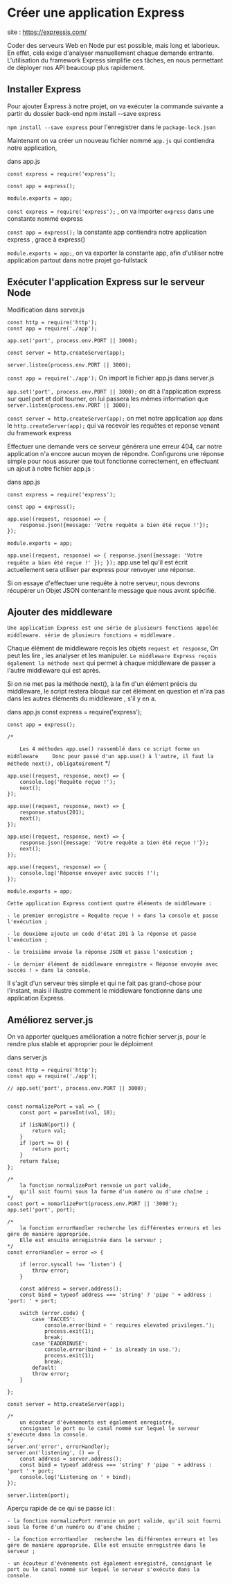 # Créer une application Express

site : https://expressjs.com/

Coder des serveurs Web en Node pur est possible, mais long et laborieux. 
En effet, cela exige d'analyser manuellement chaque demande entrante. 
L'utilisation du framework Express simplifie ces tâches, en nous permettant de déployer nos API beaucoup plus rapidement. 

## Installer Express

Pour ajouter Express à notre projet, on va exécuter la commande suivante a partir du dossier back-end
    npm install --save express

`npm install --save express` pour l'enregistrer dans le `package-lock.json`

Maintenant on va créer un nouveau fichier nommé `app.js` qui contiendra notre application, 

dans app.js

    const express = require('express');

    const app = express();

    module.exports = app;

`const express = require('express');` , on va importer `express` dans une constante nommé express

`const app = express();` la constante app contiendra notre application express , grace à express()

`module.exports = app;`, on va exporter la constante app, afin d'utiliser notre application partout dans notre projet go-fullstack

## Exécuter l'application Express sur le serveur Node

Modification dans server.js

    const http = require('http');
    const app = require('./app');

    app.set('port', process.env.PORT || 3000);

    const server = http.createServer(app);

    server.listen(process.env.PORT || 3000);


`const app = require('./app');` On import le fichier app.js dans server.js

`app.set('port', process.env.PORT || 3000);` on dit à l'application express sur quel port et doit tourner, 
on lui passera les mêmes information que `server.listen(process.env.PORT || 3000);`

`const server = http.createServer(app);` on met notre application `app` dans le `http.createServer(app);`
qui va recevoir les requêtes et reponse venant du framework express


Effectuer une demande vers ce serveur générera une erreur 404, car notre application n'a encore aucun moyen de répondre. 
Configurons une réponse simple pour nous assurer que tout fonctionne correctement, 
en effectuant un ajout à notre fichier app.js :

dans app.js

    const express = require('express');

    const app = express();

    app.use((request, response) => {
        response.json({message: 'Votre requête a bien été reçue !'});
    });

    module.exports = app;

`app.use((request, response) => { response.json({message: 'Votre requête a bien été reçue !' }); });` 
app.use tel qu'il est écrit actuellement sera utiliser par express pour renvoyer une réponse.

Si on essaye d'effectuer une requête à notre serveur, nous devrons récupérer un Objet JSON contenant le message que nous avont spécifié.

## Ajouter des middleware

`Une application Express est une série de plusieurs fonctions appelée middleware. série de plusieurs fonctions = middleware` .

Chaque élément de middleware reçois les objets `request et response`,
On peut les lire , les analyser et les manipuler. 
`Le middleware Express reçois également la méthode next` qui permet à chaque middleware de passer a l'autre middleware qui est après.

Si on ne met pas la méthode next(), à la fin d'un élément précis du middleware, 
le script restera bloqué sur cet élément en question et n'ira pas dans les autres éléments du middleware , s'il y en a.

dans app.js
    const express = require('express');

    const app = express();

    /*
`    Les 4 méthodes app.use() rassemblé dans ce script forme un middleware`
`    Donc pour passé d'un app.use() à l'autre, il faut la méthode next(), obligatoirement`
    */

    app.use((request, response, next) => {
        console.log('Requête reçue !');
        next();
    });

    app.use((request, response, next) => {
        response.status(201);
        next();
    });

    app.use((request, response, next) => {
        response.json({message: 'Votre requête a bien été reçue !'});
        next();
    });

    app.use((request, response) => {
        console.log('Réponse envoyer avec succès !');
    });

    module.exports = app;

`Cette application Express contient quatre éléments de middleware :`

    - le premier enregistre « Requête reçue ! » dans la console et passe l'exécution ;

    - le deuxième ajoute un code d'état 201 à la réponse et passe l'exécution ;

    - le troisième envoie la réponse JSON et passe l'exécution ;

    - le dernier élément de middleware enregistre « Réponse envoyée avec succès ! » dans la console.

Il s'agit d'un serveur très simple et qui ne fait pas grand-chose pour l'instant, mais il illustre comment le middleware fonctionne dans une application Express.



## Améliorez server.js

On va apporter quelques amélioration a notre fichier server.js, pour le rendre plus stable et approprier pour le déploiment

dans server.js

    const http = require('http');
    const app = require('./app');

    // app.set('port', process.env.PORT || 3000);


    const normalizePort = val => {
        const port = parseInt(val, 10);

        if (isNaN(port)) {
            return val;
        }
        if (port >= 0) {
            return port;
        }
        return false;
    };

    /* 
        la fonction normalizePort renvoie un port valide, 
        qu'il soit fourni sous la forme d'un numéro ou d'une chaîne ;
    */
    const port = nomarlizePort(process.env.PORT || '3000');
    app.set('port', port);

    /* 
        la fonction errorHandler recherche les différentes erreurs et les gère de manière appropriée. 
        Elle est ensuite enregistrée dans le serveur ;
    */
    const errorHandler = error => {

        if (error.syscall !== 'listen') {
            throw error;
        }

        const address = server.address();
        const bind = typeof address === 'string' ? 'pipe ' + address : 'port: ' + port;

        switch (error.code) {
            case 'EACCES':
                console.error(bind + ' requires elevated privileges.');
                process.exit(1);
                break;
            case 'EADDRINUSE':
                console.error(bind + ' is already in use.');
                process.exit(1);
                break;
            default:
            throw error;
        }

    };

    const server = http.createServer(app);

    /* 
        un écouteur d'évènements est également enregistré, 
        consignant le port ou le canal nommé sur lequel le serveur s'exécute dans la console.
    */
    server.on('error', errorHandler);
    server.on('listening', () => {
        const address = server.address();
        const bind = typeof address === 'string' ? 'pipe ' + address : 'port ' + port;
        console.log('Listening on ' + bind);
    });

    server.listen(port);



    

Aperçu rapide de ce qui se passe ici :

    - la fonction normalizePort renvoie un port valide, qu'il soit fourni sous la forme d'un numéro ou d'une chaîne ;

    - la fonction errorHandler  recherche les différentes erreurs et les gère de manière appropriée. Elle est ensuite enregistrée dans le serveur ;

    - un écouteur d'évènements est également enregistré, consignant le port ou le canal nommé sur lequel le serveur s'exécute dans la console.
